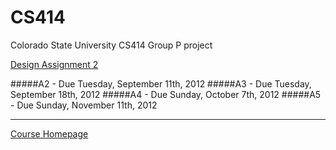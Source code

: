 CS414
=====

Colorado State University CS414 Group P project

[Design Assignment 2](http://www.cs.colostate.edu/~ghosh/courses/cs414-f12/yr2012fa/more_assignments/A2345Team.php)

#####A2 - Due Tuesday, September 11th, 2012
#####A3 - Due Tuesday, September 18th, 2012
#####A4 - Due Sunday, October 7th, 2012
#####A5 - Due Sunday, November 11th, 2012
****
[Course Homepage](http://www.cs.colostate.edu/~ghosh/courses/cs414-f12/yr2012fa/index.php)